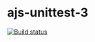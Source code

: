 # ajs-unittest-3
[![Build status](https://ci.appveyor.com/api/projects/status/nke0f0jrck1lngye?svg=true)](https://ci.appveyor.com/project/ADeoZ/ajs-unittest-3)
